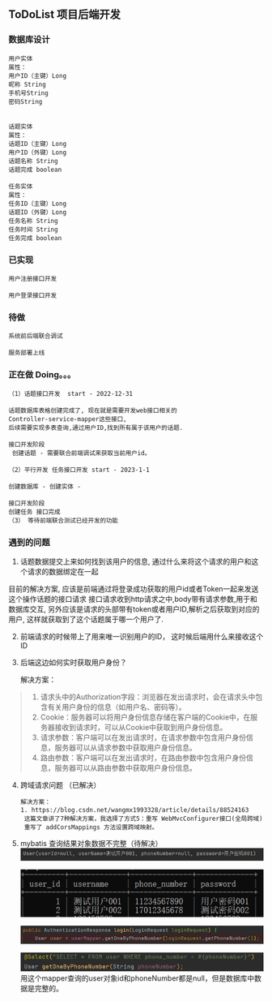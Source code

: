 ## ToDoList 项目后端开发
### 数据库设计

    用户实体
    属性：
    用户ID（主键）Long
    昵称 String
    手机号String
    密码String


    话题实体
    属性：
    话题ID（主键）Long
    用户ID（外键）Long
    话题名称 String
    话题完成 boolean

    任务实体
    属性：
    任务ID（主键）Long
    话题ID（外键）Long
    任务名称 String
    任务时间 String
    任务完成 boolean

### 已实现
    用户注册接口开发
    
    用户登录接口开发
### 待做
    
    系统前后端联合调试

    服务部署上线

### 正在做 Doing。。。
    
    （1）话题接口开发  start - 2022-12-31

    话题数据库表格创建完成了, 现在就是需要开发web接口相关的
    Controller-service-mapper这些接口,
    后续需要实现多表查询,通过用户ID,找到所有属于该用户的话题.
    
    接口开发阶段
     创建话题 - 需要联合前端调试来获取当前用户id。

    （2）平行开发 任务接口开发 start - 2023-1-1 

    创建数据库 - 创建实体 - 
      
    接口开发阶段
    创建任务 接口完成
    （3） 等待前端联合测试已经开发的功能
      

### 遇到的问题
1. 话题数据提交上来如何找到该用户的信息, 通过什么来将这个请求的用户和这个请求的数据绑定在一起

目前的解决方案, 应该是前端通过将登录成功获取的用户id或者Token一起来发送这个操作话题的接口请求
接口请求收到http请求之中,body带有请求参数,用于和数据库交互, 另外应该是请求的头部带有token或者用户ID,解析之后获取到对应的用户,
这样就获取到了这个话题属于哪一个用户了.

2. 前端请求的时候带上了用来唯一识别用户的ID， 这时候后端用什么来接收这个ID

3. 后端这边如何实时获取用户身份？

    解决方案：
>1. 请求头中的Authorization字段：浏览器在发出请求时，会在请求头中包含有关用户身份的信息（如用户名、密码等）。
>2. Cookie：服务器可以将用户身份信息存储在客户端的Cookie中，在服务器接收到请求时，可以从Cookie中获取到用户身份信息。
>3. 请求参数：客户端可以在发出请求时，在请求参数中包含用户身份信息，服务器可以从请求参数中获取用户身份信息。
>4. 路由参数：客户端可以在发出请求时，在路由参数中包含用户身份信息，服务器可以从路由参数中获取用户身份信息。

4. 跨域请求问题 （已解决）

       解决方案：
       1. https://blog.csdn.net/wangmx1993328/article/details/88524163
        这篇文章讲了7种解决方案，我选择了方式5：重写 WebMvcConfigurer接口(全局跨域) 
        重写了 addCorsMappings 方法设置跨域映射。

5. mybatis 查询结果对象数据不完整（待解决）
      ![img.png](img.png)
      
      ![img_1.png](img_1.png)
      
      ![img_2.png](img_2.png)

      ![img_3.png](img_3.png)
      用这个mapper查询的user对象id和phoneNumber都是null，但是数据库中数据是完整的。